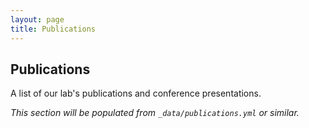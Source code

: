 ```yaml
---
layout: page
title: Publications
---
```


## Publications

A list of our lab's publications and conference presentations.

_This section will be populated from `_data/publications.yml` or similar._ 